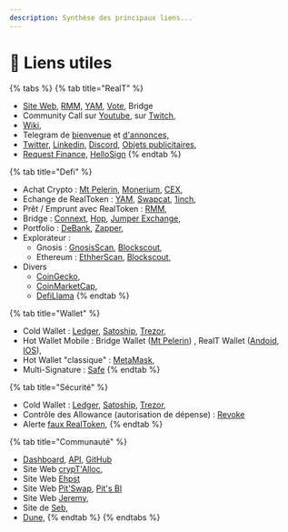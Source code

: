 ```yaml
---
description: Synthèse des principaux liens...
---
```


# 🍈 Liens utiles

{% tabs %}
{% tab title="RealT" %}
* [Site Web](https://realt.co/), [RMM,](https://rmm.realtoken.network/markets) [YAM](https://yam.realtoken.network/), [Vote](https://vote.realtoken.network/), Bridge
* Community Call sur [Youtube](https://www.youtube.com/@RealTplatform/streams), sur [Twitch](https://www.twitch.tv/realtofficial),
* [Wiki](https://wiki.realt.co/),
* Telegram de [bienvenue](https://t.me/Realtoken\_welcome) et [d'annonces,](https://t.me/Communication\_RealT\_FR)
* [Twitter](https://twitter.com/RealTPlatform), [Linkedin](https://www.linkedin.com/company/realtplatform/), [Discord](https://discord.gg/aPSWyGxMUk), [Objets publicitaires](https://merch.realt.co/),
* [Request Finance](https://app.request.finance/login), [HelloSign](https://app.hellosign.com/account/logIn)
{% endtab %}

{% tab title="Defi" %}
* Achat Crypto : [Mt Pelerin](https://www.mtpelerin.com/fr), [Monerium](https://monerium.com/), [CEX](https://coinmarketcap.com/fr/rankings/exchanges/),
* Echange de RealToken : [YAM](https://yam.realtoken.network/), [Swapcat](https://cloudflare-ipfs.com/ipfs/QmZ8wkYtFgGXpHpPGGjQAynS5m8jc4df9KwD4v1pV27yBK/start.htm), [1inch](https://app.1inch.io/),
* Prêt / Emprunt avec RealToken : [RMM](https://rmm.realtoken.network/markets),
* Bridge : [Connext](https://bridge.connext.network/USDC-from-gnosis-to-binance), [Hop](https://hop.exchange/), [Jumper Exchange](https://jumper.exchange/),&#x20;
* Portfolio : [DeBank](https://debank.com/), [Zapper](https://zapper.xyz/fr),
* Explorateur :&#x20;
  * Gnosis : [GnosisScan](https://gnosisscan.io/), [Blockscout](https://blockscout.com/xdai/mainnet),
  * Ethereum : [EthherScan](https://etherscan.io/),  [Blockscout](https://blockscout.com/eth/mainnet),
* Divers&#x20;
  * [CoinGecko](https://www.coingecko.com/fr),
  * [CoinMarketCap](https://coinmarketcap.com/),
  * [DefiLlama](https://defillama.com/)
{% endtab %}

{% tab title="Wallet" %}
* Cold Wallet : [Ledger](https://www.ledger.com/fr), [Satoship](https://satochip.io/?lang=fr), [Trezor](https://trezor.io/),
* Hot Wallet Mobile : Bridge Wallet ([Mt Pelerin](https://www.mtpelerin.com/bridge-wallet)) , RealT Wallet ([Andoid](https://play.google.com/store/apps/details?id=co.realt.bridge\&hl=fr\&gl=US\&pli=1), [IOS](https://apps.apple.com/fr/app/realt-wallet/id1545585469)),&#x20;
* Hot Wallet "classique" : [MetaMask](https://metamask.io/),
* Multi-Signature : [Safe](https://safe.global/wallet)
{% endtab %}

{% tab title="Sécurité" %}
* Cold Wallet : [Ledger](https://www.ledger.com/fr), [Satoship](https://satochip.io/?lang=fr), [Trezor](https://trezor.io/),
* Contrôle des Allowance (autorisation de dépense) : [Revoke](https://revoke.cash/)
* Alerte [faux RealToken](https://realt.co/warning-malicious-activity-on-swap-cat-involving-fake-realtokens/),
{% endtab %}

{% tab title="Communauté" %}
* [Dashboard](https://dashboard.realt.community/), [API](https://api.realt.community/), [GitHub](https://github.com/RealToken-Community)
* Site Web [crypT'Alloc](https://www.cryptalloc.com/realtlab/),
* Site Web [E](https://ehpst.duckdns.org/realt\_rent\_tracker/)[hpst](https://ehpst.duckdns.org/realt\_rent\_tracker/)
* Site Web [Pit'Swap](https://realt.pitswap.site/), [Pit's BI](https://realt.pitsbi.io/stats)
* Site Web [Jeremy](https://yam.jycssu.fr/#/),
* Site de [Seb](https://realt1234.chickenkiller.com/),
* [Dune](https://dune.com/k06a/RealToken),
{% endtab %}
{% endtabs %}

